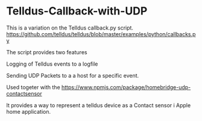 # Telldus-Callback-with-UDP
This is a variation on the Telldus callback.py script. 
https://github.com/telldus/telldus/blob/master/examples/python/callbacks.py

The script provides two features

Logging of Telldus events to a logfile

Sending UDP Packets to a a host for a specific event.

Used togeter with the 
https://www.npmjs.com/package/homebridge-udp-contactsensor

It provides a way to represent a telldus device as a Contact sensor i Apple home application. 




